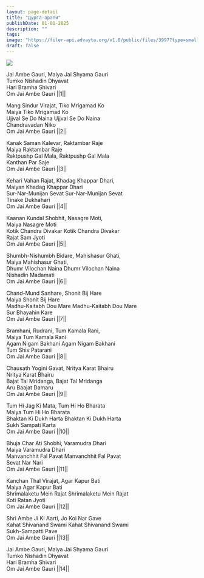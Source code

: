 ```yaml
---
layout: page-detail
title: "Дурга-арати"
publishDate: 01-01-2025
description: ""
tags:
image: "https://filer-api.advayta.org/v1.0/public/files/3997?type=small"
draft: false
---
```


![](https://filer-api.advayta.org/v1.0/public/files/3997?type=medium) 

 Jai Ambe Gauri, Maiya Jai Shyama Gauri  
 Tumko Nishadin Dhyavat  
 Hari Bramha Shivari  
 Om Jai Ambe Gauri ||1||  
  
 Mang Sindur Virajat, Tiko Mrigamad Ko  
 Maiya Tiko Mrigamad Ko  
 Ujjval Se Do Naina Ujjval Se Do Naina  
 Chandravadan Niko  
 Om Jai Ambe Gauri ||2||  
  
 Kanak Saman Kalevar, Raktambar Raje  
 Maiya Raktambar Raje  
 Raktpushp Gal Mala, Raktpushp Gal Mala  
 Kanthan Par Saje  
 Om Jai Ambe Gauri ||3||  
  
 Kehari Vahan Rajat, Khadag Khappar Dhari,  
 Maiyan Khadag Khappar Dhari  
 Sur-Nar-Munijan Sevat Sur-Nar-Munijan Sevat  
 Tinake Dukhahari  
 Om Jai Ambe Gauri ||4||  
  
 Kaanan Kundal Shobhit, Nasagre Moti,  
 Maiya Nasagre Moti  
 Kotik Chandra Divakar Kotik Chandra Divakar  
 Rajat Sam Jyoti  
 Om Jai Ambe Gauri ||5||  
  
 Shumbh-Nishumbh Bidare, Mahishasur Ghati,  
 Maiya Mahishasur Ghati,  
 Dhumr Vilochan Naina Dhumr Vilochan Naina  
 Nishadin Madamati  
 Om Jai Ambe Gauri ||6||  
  
 Chand-Mund Sanhare, Shonit Bij Hare  
 Maiya Shonit Bij Hare  
 Madhu-Kaitabh Dou Mare Madhu-Kaitabh Dou Mare  
 Sur Bhayahin Kare  
 Om Jai Ambe Gauri ||7||  
  
 Bramhani, Rudrani, Tum Kamala Rani,  
 Maiya Tum Kamala Rani  
 Agam Nigam Bakhani Agam Nigam Bakhani  
 Tum Shiv Patarani  
 Om Jai Ambe Gauri ||8||  
  
 Chausath Yogini Gavat, Nritya Karat Bhairu  
 Nritya Karat Bhairu  
 Bajat Tal Mridanga, Bajat Tal Mridanga  
 Aru Baajat Damaru  
 Om Jai Ambe Gauri ||9||  
  
 Tum Hi Jag Ki Mata, Tum Hi Ho Bharata  
 Maiya Tum Hi Ho Bharata  
 Bhaktan Ki Dukh Harta Bhaktan Ki Dukh Harta  
 Sukh Sampati Karta  
 Om Jai Ambe Gauri ||10||  
  
 Bhuja Char Ati Shobhi, Varamudra Dhari  
 Maiya Varamudra Dhari  
 Manvanchhit Fal Pavat Manvanchhit Fal Pavat  
 Sevat Nar Nari  
 Om Jai Ambe Gauri ||11||  
  
 Kanchan Thal Virajat, Agar Kapur Bati  
 Maiya Agar Kapur Bati  
 Shrimalaketu Mein Rajat Shrimalaketu Mein Rajat  
 Koti Ratan Jyoti  
 Om Jai Ambe Gauri ||12||  
  
 Shri Ambe Ji Ki Aarti, Jo Koi Nar Gave  
 Kahat Shivanand Swami Kahat Shivanand Swami  
 Sukh-Sampatti Pave  
 Om Jai Ambe Gauri ||13||  
  
 Jai Ambe Gauri, Maiya Jai Shyama Gauri  
 Tumko Nishadin Dhyavat  
 Hari Bramha Shivari  
 Om Jai Ambe Gauri ||14||

  
